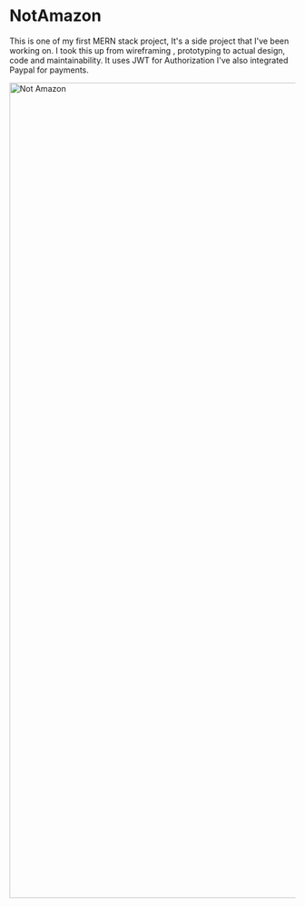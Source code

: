 # NotAmazon

This is one of my first MERN stack project, It's a side project that I've been working on. I took this up from wireframing , prototyping to actual design, code and maintainability. It uses JWT for Authorization I've also integrated Paypal for payments.


<img width="1437" alt="Not Amazon" src="https://user-images.githubusercontent.com/62325347/89752946-ef01c480-daf3-11ea-8c2c-4368a369755a.png">

